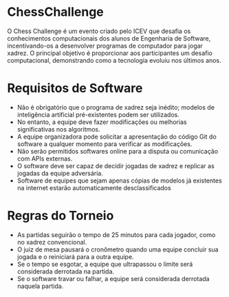 # ChessChallenge
O Chess Challenge é um evento criado pelo ICEV que desafia os conhecimentos computacionais dos alunos de Engenharia de Software, incentivando-os a desenvolver programas de computador para jogar xadrez. O principal objetivo é proporcionar aos participantes um desafio computacional, demonstrando como a tecnologia evoluiu nos últimos anos.
# Requisitos de Software
- Não é obrigatório que o programa de xadrez seja inédito; modelos de inteligência artificial pré-existentes podem ser utilizados.
- No entanto, a equipe deve fazer modificações ou melhorias significativas nos algoritmos.
- A equipe organizadora pode solicitar a apresentação do código Git do software a qualquer momento para verificar as modificações.
- Não serão permitidos softwares online para a disputa ou comunicação com APIs externas.
- O software deve ser capaz de decidir jogadas de xadrez e replicar as jogadas da equipe adversária.
- Software de equipes que sejam apenas cópias de modelos já existentes na internet estarão automaticamente desclassificados
# Regras do Torneio
- As partidas seguirão o tempo de 25 minutos para cada jogador, como no xadrez convencional.
- O juiz de mesa pausará o cronômetro quando uma equipe concluir sua jogada e o reiniciará para a outra equipe.
- Se o tempo se esgotar, a equipe que ultrapassou o limite será considerada derrotada na partida.
- Se o software travar ou falhar, a equipe será considerada derrotada naquela partida.


